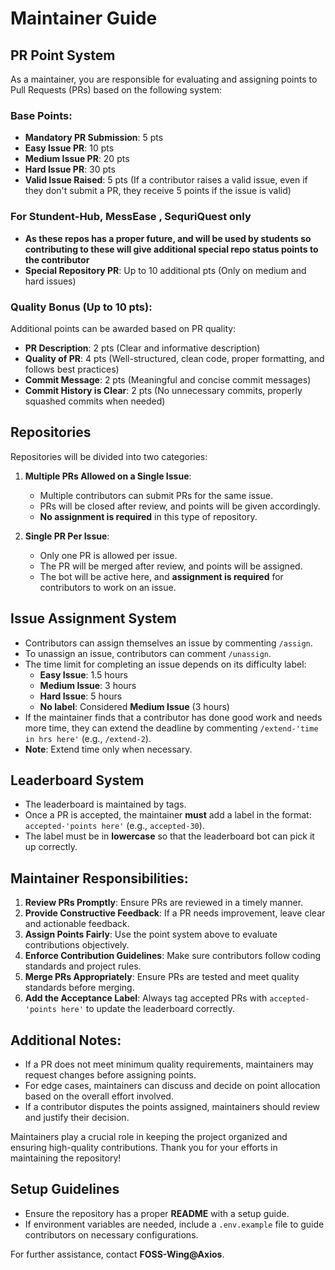 # Maintainer Guide

## PR Point System

As a maintainer, you are responsible for evaluating and assigning points to Pull Requests (PRs) based on the following system:

### Base Points:
- **Mandatory PR Submission**: 5 pts
- **Easy Issue PR**: 10 pts
- **Medium Issue PR**: 20 pts
- **Hard Issue PR**: 30 pts
- **Valid Issue Raised**: 5 pts (If a contributor raises a valid issue, even if they don't submit a PR, they receive 5 points if the issue is valid)

### For Stundent-Hub, MessEase , SequriQuest only
- **As these repos has a proper future, and will be used by students so contributing to these will give additional special repo status points to the contributor**
- **Special Repository PR**: Up to 10 additional pts (Only on medium and hard issues)

### Quality Bonus (Up to 10 pts):
Additional points can be awarded based on PR quality:
- **PR Description**: 2 pts (Clear and informative description)
- **Quality of PR**: 4 pts (Well-structured, clean code, proper formatting, and follows best practices)
- **Commit Message**: 2 pts (Meaningful and concise commit messages)
- **Commit History is Clear**: 2 pts (No unnecessary commits, properly squashed commits when needed)

## Repositories
Repositories will be divided into two categories:
1. **Multiple PRs Allowed on a Single Issue**:
   - Multiple contributors can submit PRs for the same issue.
   - PRs will be closed after review, and points will be given accordingly.
   - **No assignment is required** in this type of repository.

2. **Single PR Per Issue**:
   - Only one PR is allowed per issue.
   - The PR will be merged after review, and points will be assigned.
   - The bot will be active here, and **assignment is required** for contributors to work on an issue.

## Issue Assignment System
- Contributors can assign themselves an issue by commenting `/assign`.
- To unassign an issue, contributors can comment `/unassign`.
- The time limit for completing an issue depends on its difficulty label:
  - **Easy Issue**: 1.5 hours
  - **Medium Issue**: 3 hours
  - **Hard Issue**: 5 hours
  - **No label**: Considered **Medium Issue** (3 hours)
- If the maintainer finds that a contributor has done good work and needs more time, they can extend the deadline by commenting `/extend-'time in hrs here'` (e.g., `/extend-2`).
- **Note**: Extend time only when necessary.

## Leaderboard System
- The leaderboard is maintained by tags.
- Once a PR is accepted, the maintainer **must** add a label in the format: `accepted-'points here'` (e.g., `accepted-30`).
- The label must be in **lowercase** so that the leaderboard bot can pick it up correctly.

## Maintainer Responsibilities:
1. **Review PRs Promptly**: Ensure PRs are reviewed in a timely manner.
2. **Provide Constructive Feedback**: If a PR needs improvement, leave clear and actionable feedback.
3. **Assign Points Fairly**: Use the point system above to evaluate contributions objectively.
4. **Enforce Contribution Guidelines**: Make sure contributors follow coding standards and project rules.
5. **Merge PRs Appropriately**: Ensure PRs are tested and meet quality standards before merging.
6. **Add the Acceptance Label**: Always tag accepted PRs with `accepted-'points here'` to update the leaderboard correctly.

## Additional Notes:
- If a PR does not meet minimum quality requirements, maintainers may request changes before assigning points.
- For edge cases, maintainers can discuss and decide on point allocation based on the overall effort involved.
- If a contributor disputes the points assigned, maintainers should review and justify their decision.

Maintainers play a crucial role in keeping the project organized and ensuring high-quality contributions. Thank you for your efforts in maintaining the repository!

## Setup Guidelines
- Ensure the repository has a proper **README** with a setup guide.
- If environment variables are needed, include a `.env.example` file to guide contributors on necessary configurations.

For further assistance, contact **FOSS-Wing@Axios**.
